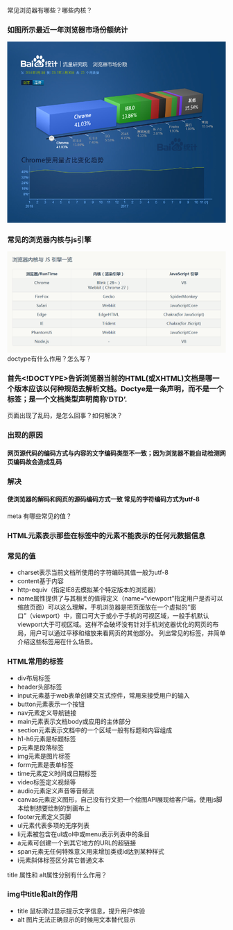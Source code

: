 常见浏览器有哪些？哪些内核？
### 如图所示最近一年浏览器市场份额统计
![图片](./img/browser.jpg)
### 常见的浏览器内核与js引擎
![图片](./img/browser_kernel.jpg)
doctype有什么作用？怎么写？
###  首先<!DOCTYPE>告诉浏览器当前的HTML(或XHTML)文档是哪一个版本应该以何种规范去解析文档。Doctye是一条声明，而不是一个标签；是一个文档类型声明简称‘DTD’.
页面出现了乱码，是怎么回事？如何解决？
### 出现的原因
#### 网页源代码的编码方式与内容的文字编码类型不一致；因为浏览器不能自动检测网页编码故会造成乱码
### 解决
#### 使浏览器的解码和网页的源码编码方式一致 常见的字符编码方式为utf-8
meta 有哪些常见的值？
### HTML<meta>元素表示那些在<head><head/>标签中的元素不能表示的任何元数据信息

### 常见的值
- charset表示当前文档所使用的字符编码其值一般为utf-8
- content基于内容
- http-equiv（指定IE8去模拟某个特定版本的浏览器）
- name属性提供了与其相关的值得定义（name=“viewport”指定用户是否可以缩放页面）可以这么理解，手机浏览器是把页面放在一个虚拟的“窗口”（viewport）中，窗口可大于或小于手机的可视区域，一般手机默认viewport大于可视区域。这样不会破坏没有针对手机浏览器优化的网页的布局，用户可以通过平移和缩放来看网页的其他部分。
列出常见的标签，并简单介绍这些标签用在什么场景。
### HTML常用的标签
- div布局标签
- header头部标签
- input元素基于web表单创建交互式控件，常用来接受用户的输入
- button元素表示一个按钮
- nav元素定义导航链接
- main元素表示文档body或应用的主体部分
- section元素表示文档中的一个区域一般有标题和内容组成
- h1-h6元素是标题标签
- p元素是段落标签
- img元素是图片标签
- form元素是表单标签
- time元素定义时间或日期标签
- video标签定义视频等
- audio元素定义声音等音频流
- canvas元素定义图形，自己没有行文把一个绘图API展现给客户端，使用js脚本绘制想要绘制的到画布上
- footer元素定义页脚
- ul元素代表多项的无序列表
- li元素被包含在ul或ol中或menu表示列表中的条目
- a元素可创建一个到其它地方的URL的超链接
- span元素无任何特殊意义用来增加类或id达到某种样式
- i元素斜体标签区分其它普通文本



title 属性和 alt属性分别有什么作用？
### img中title和alt的作用
- title 鼠标滑过显示提示文字信息，提升用户体验
- alt 图片无法正确显示的时候用文本替代显示